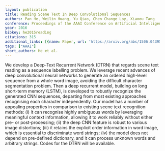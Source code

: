 ```yaml
---
layout: publication
title: Reading Scene Text In Deep Convolutional Sequences
authors: Pan He, Weilin Huang, Yu Qiao, Chen Change Loy, Xiaoou Tang
conference: Proceedings of the AAAI Conference on Artificial Intelligence
year: 2016
bibkey: he2015reading
citations: 315
additional_links: [{name: Paper, url: 'https://arxiv.org/abs/1506.04395'}]
tags: ["AAAI"]
short_authors: He et al.
---
```

We develop a Deep-Text Recurrent Network (DTRN) that regards scene text
reading as a sequence labelling problem. We leverage recent advances of deep
convolutional neural networks to generate an ordered high-level sequence from a
whole word image, avoiding the difficult character segmentation problem. Then a
deep recurrent model, building on long short-term memory (LSTM), is developed
to robustly recognize the generated CNN sequences, departing from most existing
approaches recognising each character independently. Our model has a number of
appealing properties in comparison to existing scene text recognition methods:
(i) It can recognise highly ambiguous words by leveraging meaningful context
information, allowing it to work reliably without either pre- or
post-processing; (ii) the deep CNN feature is robust to various image
distortions; (iii) it retains the explicit order information in word image,
which is essential to discriminate word strings; (iv) the model does not depend
on pre-defined dictionary, and it can process unknown words and arbitrary
strings. Codes for the DTRN will be available.